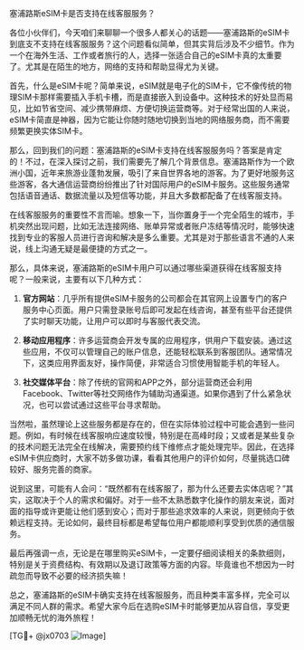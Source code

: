 塞浦路斯eSIM卡是否支持在线客服服务？

各位小伙伴们，今天咱们来聊聊一个很多人都关心的话题——塞浦路斯的eSIM卡到底支不支持在线客服服务？这个问题看似简单，但其实背后涉及不少细节。作为一个在海外生活、工作或者旅行的人，选择一张适合自己的eSIM卡真的太重要了。尤其是在陌生的地方，网络的支持和帮助显得尤为关键。

首先，什么是eSIM卡呢？简单来说，eSIM就是电子化的SIM卡，它不像传统的物理SIM卡那样需要插入手机卡槽，而是直接嵌入到设备中。这种技术的好处显而易见，比如节省空间、减少携带麻烦、方便切换运营商等。对于经常出国的人来说，eSIM卡简直是神器，因为它能让你随时随地切换到当地的网络服务商，而不需要频繁更换实体SIM卡。

那么，回到我们的问题：塞浦路斯的eSIM卡支持在线客服服务吗？答案是肯定的！不过，在深入探讨之前，我们需要先了解几个背景信息。塞浦路斯作为一个欧洲小国，近年来旅游业蓬勃发展，吸引了来自世界各地的游客。为了更好地服务这些游客，各大通信运营商纷纷推出了针对国际用户的eSIM卡服务。这些服务通常包括语音通话、数据流量以及短信等功能，并且大多数都配备了在线客服支持。

在线客服服务的重要性不言而喻。想象一下，当你置身于一个完全陌生的城市，手机突然出现问题，比如无法连接网络、账单异常或者账户冻结等情况时，能够快速找到专业的客服人员进行咨询和解决是多么重要。尤其是对于那些语言不通的人来说，线上沟通无疑是最便捷的方式之一。

那么，具体来说，塞浦路斯的eSIM卡用户可以通过哪些渠道获得在线客服支持呢？一般来说，主要有以下几种方式：

1. **官方网站**：几乎所有提供eSIM卡服务的公司都会在其官网上设置专门的客户服务中心页面。用户只需登录账号后即可发起在线咨询，甚至有些平台还提供了实时聊天功能，让用户可以即时与客服代表交流。

2. **移动应用程序**：许多运营商会开发专属的应用程序，供用户下载安装。通过这些应用，不仅可以管理自己的账户信息，还能轻松联系到客服团队。通常情况下，这类应用界面友好，操作简便，非常适合习惯使用智能手机的年轻人。

3. **社交媒体平台**：除了传统的官网和APP之外，部分运营商还会利用Facebook、Twitter等社交网络作为辅助沟通渠道。如果你遇到了什么紧急状况，也可以尝试通过这些平台寻求帮助。

当然啦，虽然理论上这些服务都是存在的，但在实际体验过程中可能会遇到一些问题。例如，有时候在线客服响应速度较慢，特别是在高峰时段；又或者是某些复杂的技术问题无法完全在线解决，需要预约线下维修点才能处理完毕。因此，在选择eSIM卡供应商时，大家不妨多做功课，看看其他用户的评价如何，尽量挑选口碑较好、服务完善的商家。

说到这里，可能有人会问：“既然都有在线客服了，那为什么还要去实体店呢？”其实，这取决于个人的需求和偏好。对于一些不太熟悉数字化操作的朋友来说，面对面的指导或许更能让他们感到安心；而对于那些追求效率的人来说，则更倾向于依赖远程支持。无论如何，最终目标都是希望每位用户都能顺利享受到优质的通信服务。

最后再强调一点，无论是在哪里购买eSIM卡，一定要仔细阅读相关的条款细则，特别是关于资费结构、有效期以及退订政策等方面的内容。毕竟谁也不想因为一时疏忽而导致不必要的经济损失嘛！

总之，塞浦路斯的eSIM卡确实支持在线客服服务，而且种类丰富多样，完全可以满足不同人群的需求。希望大家今后在选购eSIM卡时能够更加从容自信，享受更加顺畅无忧的海外旅程！

[TG💪+ @jx0703 ![Image](https://github.com/user-attachments/assets/dbca1d08-cadb-493c-b0ec-ad6f7a83f270)]
